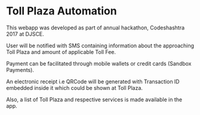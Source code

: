 # Toll Plaza Automation
This webapp was developed as part of annual hackathon, Codeshashtra 2017 at DJSCE. 

User will be notified with SMS containing information about the approaching Toll Plaza and amount of applicable Toll Fee. 

Payment can be facilitated through mobile wallets or credit cards (Sandbox Payments). 

An electronic receipt i.e QRCode will be generated with Transaction ID embedded inside it which could be shown at Toll Plaza. 

Also, a list of Toll Plaza and respective services is made available in the app.
